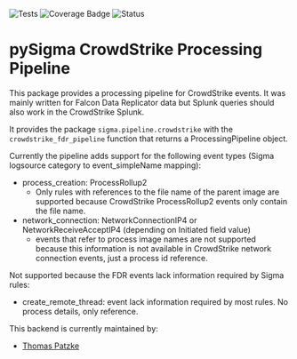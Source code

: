 ![Tests](https://github.com/SigmaHQ/pySigma-pipeline-crowdstrike/actions/workflows/test.yml/badge.svg)
![Coverage Badge](https://img.shields.io/endpoint?url=https://gist.githubusercontent.com/thomaspatzke/46f41e1fcf5eaab808ff5742401ac42d/raw)
![Status](https://img.shields.io/badge/Status-pre--release-orange)

# pySigma CrowdStrike Processing Pipeline

This package provides a processing pipeline for CrowdStrike events. It was mainly written for Falcon Data Replicator data but Splunk queries should also work in the CrowdStrike Splunk.

It provides the package `sigma.pipeline.crowdstrike` with the `crowdstrike_fdr_pipeline` function that returns a ProcessingPipeline object.

Currently the pipeline adds support for the following event types (Sigma logsource category to event_simpleName mapping):

* process_creation: ProcessRollup2
    * Only rules with references to the file name of the parent image are supported because CrowdStrike ProcessRollup2 events only contain the file name.
* network_connection: NetworkConnectionIP4 or NetworkReceiveAcceptIP4 (depending on Initiated field value)
    * events that refer to process image names are not supported because this information is not available in CrowdStrike network connection events, just a process id reference.

Not supported because the FDR events lack information required by Sigma rules:

* create_remote_thread: event lack information required by most rules. No process details, only reference.

This backend is currently maintained by:

* [Thomas Patzke](https://github.com/thomaspatzke/)